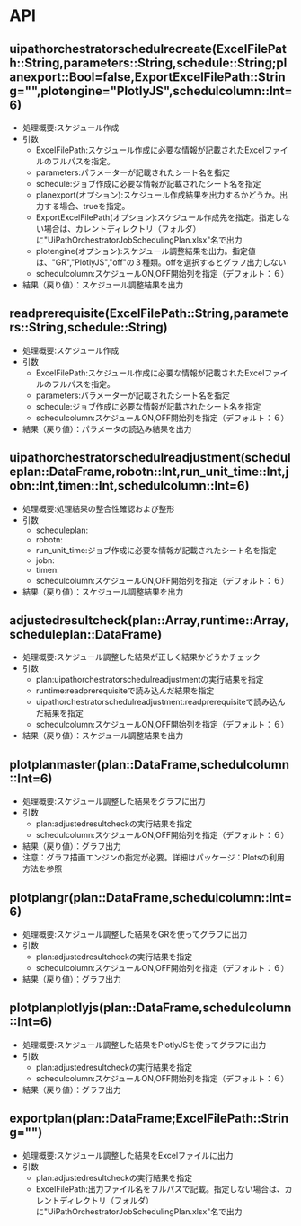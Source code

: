 # API

## uipathorchestratorschedulrecreate(ExcelFilePath::String,parameters::String,schedule::String;planexport::Bool=false,ExportExcelFilePath::String="",plotengine="PlotlyJS",schedulcolumn::Int=6)  
- 処理概要:スケジュール作成   
- 引数   
    +  ExcelFilePath:スケジュール作成に必要な情報が記載されたExcelファイルのフルパスを指定。  
    +  parameters:パラメーターが記載されたシート名を指定  
    +  schedule:ジョブ作成に必要な情報が記載されたシート名を指定  
    +  planexport(オプション):スケジュール作成結果を出力するかどうか。出力する場合、trueを指定。  
    +  ExportExcelFilePath(オプション):スケジュール作成先を指定。指定しない場合は、カレントディレクトリ（フォルダ）に"UiPathOrchestratorJobSchedulingPlan.xlsx"名で出力  
    +  plotengine(オプション):スケジュール調整結果を出力。指定値は、"GR","PlotlyJS","off"の３種類。offを選択するとグラフ出力しない   
    + schedulcolumn:スケジュールON,OFF開始列を指定（デフォルト：６）
- 結果（戻り値）：スケジュール調整結果を出力  

## readprerequisite(ExcelFilePath::String,parameters::String,schedule::String)  
- 処理概要:スケジュール作成   
- 引数   
    +  ExcelFilePath:スケジュール作成に必要な情報が記載されたExcelファイルのフルパスを指定。  
    +  parameters:パラメーターが記載されたシート名を指定  
    +  schedule:ジョブ作成に必要な情報が記載されたシート名を指定  
    + schedulcolumn:スケジュールON,OFF開始列を指定（デフォルト：６）
- 結果（戻り値）：パラメータの読込み結果を出力  

## uipathorchestratorschedulreadjustment(scheduleplan::DataFrame,robotn::Int,run_unit_time::Int,jobn::Int,timen::Int,schedulcolumn::Int=6)  
- 処理概要:処理結果の整合性確認および整形   
- 引数   
    +  scheduleplan:  
    +  robotn:  
    +  run_unit_time:ジョブ作成に必要な情報が記載されたシート名を指定 
    +  jobn:
    +  timen:
    + schedulcolumn:スケジュールON,OFF開始列を指定（デフォルト：６）
- 結果（戻り値）：スケジュール調整結果を出力   

## adjustedresultcheck(plan::Array,runtime::Array,scheduleplan::DataFrame)  
- 処理概要:スケジュール調整した結果が正しく結果かどうかチェック   
- 引数   
    +  plan:uipathorchestratorschedulreadjustmentの実行結果を指定  
    +  runtime:readprerequisiteで読み込んだ結果を指定
    +  uipathorchestratorschedulreadjustment:readprerequisiteで読み込んだ結果を指定
    + schedulcolumn:スケジュールON,OFF開始列を指定（デフォルト：６）
- 結果（戻り値）：スケジュール調整結果を出力

## plotplanmaster(plan::DataFrame,schedulcolumn::Int=6)  
- 処理概要:スケジュール調整した結果をグラフに出力   
- 引数   
    +  plan:adjustedresultcheckの実行結果を指定  
    + schedulcolumn:スケジュールON,OFF開始列を指定（デフォルト：６）
- 結果（戻り値）：グラフ出力  
- 注意：グラフ描画エンジンの指定が必要。詳細はパッケージ：Plotsの利用方法を参照 

## plotplangr(plan::DataFrame,schedulcolumn::Int=6)  
- 処理概要:スケジュール調整した結果をGRを使ってグラフに出力   
- 引数  
    +  plan:adjustedresultcheckの実行結果を指定  
    + schedulcolumn:スケジュールON,OFF開始列を指定（デフォルト：６）
- 結果（戻り値）：グラフ出力  

## plotplanplotlyjs(plan::DataFrame,schedulcolumn::Int=6)  
- 処理概要:スケジュール調整した結果をPlotlyJSを使ってグラフに出力  
- 引数  
    +  plan:adjustedresultcheckの実行結果を指定  
    + schedulcolumn:スケジュールON,OFF開始列を指定（デフォルト：６）
- 結果（戻り値）：グラフ出力 

## exportplan(plan::DataFrame;ExcelFilePath::String="")  
- 処理概要:スケジュール調整した結果をExcelファイルに出力   
- 引数   
    +  plan:adjustedresultcheckの実行結果を指定  
    +  ExcelFilePath:出力ファイル名をフルパスで記載。指定しない場合は、カレントディレクトリ（フォルダ）に"UiPathOrchestratorJobSchedulingPlan.xlsx"名で出力  